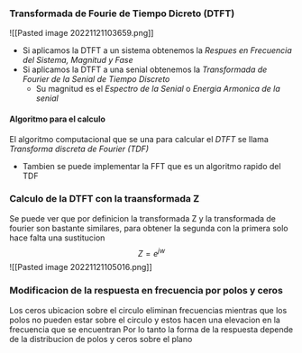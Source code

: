 
### Transformada de Fourie de Tiempo Dicreto (DTFT)
![[Pasted image 20221121103659.png]]
- Si aplicamos la DTFT a un sistema obtenemos la *Respues en Frecuencia del Sistema, Magnitud y Fase*
- Si aplicamos la DTFT a una senial obtenemos la *Transformada de Fourier de la Senial de Tiempo Discreto* 
	- Su magnitud es el *Espectro de la Senial* o *Energia Armonica de la senial*


#### Algoritmo para el calculo
El algoritmo computacional que se una para calcular el *DTFT* se llama *Transforma discreta de Fourier (TDF)* 
- Tambien se puede implementar la FFT que es un algoritmo rapido del TDF


### Calculo de la DTFT con la traansformada Z
Se puede ver que por definicion la transformada Z y la transformada de fourier son bastante similares, para obtener la segunda con la primera solo hace falta una sustitucion $$Z=e^{jw}$$
![[Pasted image 20221121105016.png]]


### Modificacion de la respuesta en frecuencia por polos y ceros
Los ceros ubicacion sobre el circulo eliminan frecuencias mientras que los polos no pueden estar sobre el circulo y estos hacen una elevacion en la frecuencia que se encuentran
Por lo tanto la forma de la respuesta depende de la distribucion de polos y ceros sobre el plano